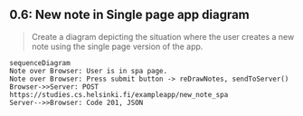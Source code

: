 ## 0.6: New note in Single page app diagram

> Create a diagram depicting the situation where the user creates a new note using the single page version of the app.

```mermaid
sequenceDiagram
Note over Browser: User is in spa page.
Note over Browser: Press submit button -> reDrawNotes, sendToServer()
Browser->>Server: POST https://studies.cs.helsinki.fi/exampleapp/new_note_spa
Server-->>Browser: Code 201, JSON
```
